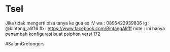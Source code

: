# Tsel
Jika tidak mengerti bisa tanya ke gua ea :V
wa : 0895422939836
ig : @bintang_alif16
fb : https://www.facebook.com/BintangAlifff
note : ini hanya penambah konfigurasi buat psiphon versi 172

#SalamGretongers

